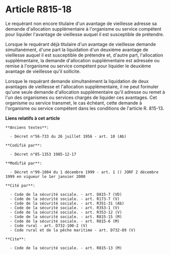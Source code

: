 # Article R815-18

Le requérant non encore titulaire d'un avantage de vieillesse adresse sa demande d'allocation supplémentaire à l'organisme ou
service compétent pour liquider l'avantage de vieillesse auquel il est susceptible de prétendre. 

Lorsque le requérant déjà titulaire d'un avantage de vieillesse demande simultanément, d'une part la liquidation d'un
deuxième avantage de vieillesse auquel il est susceptible de prétendre et, d'autre part, l'allocation supplémentaire, la
demande d'allocation supplémentaire est adressée ou remise à l'organisme ou service compétent pour liquider le deuxième
avantage de vieillesse qu'il sollicite. 

Lorsque le requérant demande simultanément la liquidation de deux avantages de vieillesse et l'allocation supplémentaire, il
ne peut formuler qu'une seule demande d'allocation supplémentaire qu'il adresse ou remet à l'un des organismes ou services
chargés de liquider ces avantages. Cet organisme ou service transmet, le cas échéant, cette demande à l'organisme ou service
compétent dans les conditions de l'article R. 815-13.

**Liens relatifs à cet article**

	**Anciens textes**:

	  - Décret n°56-733 du 26 juillet 1956 - art. 10 (Ab)

	**Codifié par**:

	  - Décret n°85-1353 1985-12-17

	**Modifié par**:

	  - Décret n°99-1004 du 1 décembre 1999 - art. 1 () JORF 2 décembre 1999 en vigueur le 1er janvier 2000

	**Cité par**:

	  - Code de la sécurité sociale. - art. D815-7 (VD)
	  - Code de la sécurité sociale. - art. R173-7 (V)
	  - Code de la sécurité sociale. - art. R351-31 (Ab)
	  - Code de la sécurité sociale. - art. R353-1 (V)
	  - Code de la sécurité sociale. - art. R353-12 (V)
	  - Code de la sécurité sociale. - art. R815-15 (M)
	  - Code de la sécurité sociale. - art. R815-6 (M)
	  - Code rural - art. D732-100-2 (V)
	  - Code rural et de la pêche maritime - art. D732-89 (V)

	**Cite**:

	  - Code de la sécurité sociale. - art. R815-13 (M)
